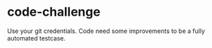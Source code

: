 # code-challenge
Use your git credentials. Code need some improvements to be a fully automated testcase. 
